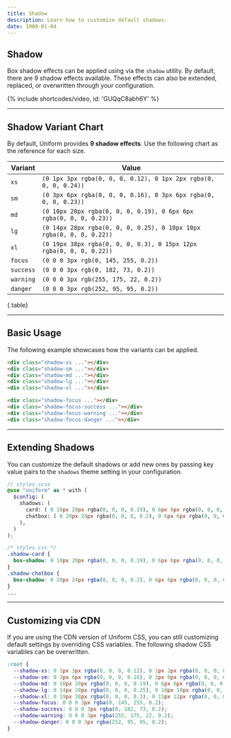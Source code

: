 ```yaml
---
title: Shadow
description: Learn how to customize default shadows.
date: 1000-01-04
---
```


## Shadow

Box shadow effects can be applied using via the `shadow` utility. By default, there are 9 shadow effects available. These effects can also be extended, replaced, or overwritten through your configuration.

{% include shortcodes/video, id: 'GUQqC8abh6Y' %}

---

## Shadow Variant Chart

By default, Uniform provides **9 shadow effects**. Use the following chart as the reference for each size.

| Variant | Value |
| - | - |
| `xs` | `(0 1px 3px rgba(0, 0, 0, 0.12), 0 1px 2px rgba(0, 0, 0, 0.24))` |
| `sm` | `(0 3px 6px rgba(0, 0, 0, 0.16), 0 3px 6px rgba(0, 0, 0, 0.23))` |
| `md` | `(0 10px 20px rgba(0, 0, 0, 0.19), 0 6px 6px rgba(0, 0, 0, 0.23))` |
| `lg` | `(0 14px 28px rgba(0, 0, 0, 0.25), 0 10px 10px rgba(0, 0, 0, 0.22))` |
| `xl` | `(0 19px 38px rgba(0, 0, 0, 0.3), 0 15px 12px rgba(0, 0, 0, 0.22))` |
| `focus` | `(0 0 0 3px rgb(0, 145, 255, 0.2))` |
| `success` | `(0 0 0 3px rgb(0, 182, 73, 0.2))` |
| `warning` | `(0 0 0 3px rgb(255, 175, 22, 0.2))` |
| `danger` | `(0 0 0 3px rgb(252, 95, 95, 0.2))` |

{.table}

---

## Basic Usage

The following example showcases how the variants can be applied.

<div class="bg-cool-gray bg-tint-800 p-20 h-200px radius-md">
  <div class="grid grid-cols-5 gap-18">
    <div class="shadow-xs ratio-square bg-white">
    </div>
    <div class="shadow-sm ratio-square bg-white">
    </div>
    <div class="shadow-md ratio-square bg-white">
    </div>
    <div class="shadow-lg ratio-square bg-white">
    </div>
    <div class="shadow-xl ratio-square bg-white">
    </div>
    <div class="shadow-focus ratio-square bg-white">
    </div>
    <div class="shadow-focus-success ratio-square bg-white">
    </div>
    <div class="shadow-focus-warning ratio-square bg-white">
    </div>
    <div class="shadow-focus-danger ratio-square bg-white">
    </div>
  </div>
</div>

```html
<div class="shadow-xs ..."></div>
<div class="shadow-sm ..."></div>
<div class="shadow-md ..."></div>
<div class="shadow-lg ..."></div>
<div class="shadow-xl ..."></div>

<div class="shadow-focus ..."></div>
<div class="shadow-focus-success ..."></div>
<div class="shadow-focus-warning ..."></div>
<div class="shadow-focus-danger ..."></div>
```

---

## Extending Shadows

You can customize the default shadows or add new ones by passing key value pairs to the `shadows` theme setting in your configuration.

```scss
// styles.scss
@use "uniform" as * with (
  $config: (
    shadows: (
      card: ( 0 10px 20px rgba(0, 0, 0, 0.19), 0 6px 6px rgba(0, 0, 0, 0.23) ),
      chatbox: ( 0 20px 24px rgba(0, 0, 0, 0.2), 0 6px 6px rgba(0, 0, 0, 0.25) ),
    ),
  )
);
```

```css
/* styles.css */
.shadow-card {
  box-shadow: 0 10px 20px rgba(0, 0, 0, 0.19), 0 6px 6px rgba(0, 0, 0, 0.23);
}
.shadow-chatbox {
  box-shadow: 0 20px 24px rgba(0, 0, 0, 0.2), 0 6px 6px rgba(0, 0, 0, 0.25);
}
...
```

---

## Customizing via CDN

If you are using the CDN version of Uniform CSS, you can still customizing default settings by overriding CSS variables. The following shadow CSS variables can be overwritten.

```css
:root {
  --shadow-xs: 0 1px 3px rgba(0, 0, 0, 0.12), 0 1px 2px rgba(0, 0, 0, 0.24);
  --shadow-sm: 0 3px 6px rgba(0, 0, 0, 0.16), 0 3px 6px rgba(0, 0, 0, 0.23);
  --shadow-md: 0 10px 20px rgba(0, 0, 0, 0.19), 0 6px 6px rgba(0, 0, 0, 0.23);
  --shadow-lg: 0 14px 28px rgba(0, 0, 0, 0.25), 0 10px 10px rgba(0, 0, 0, 0.22);
  --shadow-xl: 0 19px 38px rgba(0, 0, 0, 0.3), 0 15px 12px rgba(0, 0, 0, 0.22);
  --shadow-focus: 0 0 0 3px rgba(0, 145, 255, 0.2);
  --shadow-success: 0 0 0 3px rgba(0, 182, 73, 0.2);
  --shadow-warning: 0 0 0 3px rgba(255, 175, 22, 0.2);
  --shadow-danger: 0 0 0 3px rgba(252, 95, 95, 0.2);
}
```
